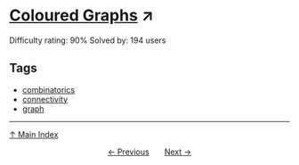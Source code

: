 # [Coloured Graphs](https://projecteuler.net/problem=677) ↗️

Difficulty rating: 90%
Solved by: 194 users
## Tags

- [combinatorics](../tags/combinatorics.md)
- [connectivity](../tags/connectivity.md)
- [graph](../tags/graph.md)



---

[↑ Main Index](../README.md)


<div align=center><a href='676.md'>← Previous</a> &nbsp;&nbsp; &nbsp;&nbsp;  <a href='678.md'>Next →</a></div>
